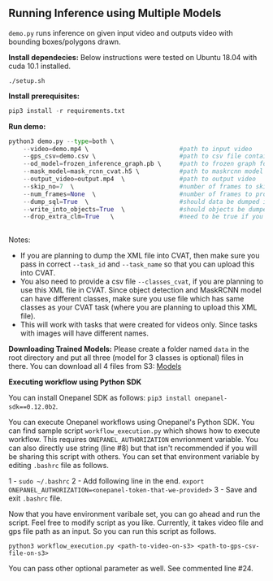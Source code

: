 ## Running Inference using Multiple Models

`demo.py` runs inference on given input video and outputs video with bounding boxes/polygons drawn.

**Install dependecies:**
Below instructions were tested on Ubuntu 18.04 with cuda 10.1 installed.
```shell
./setup.sh
```


**Install prerequisites:**
```python
pip3 install -r requirements.txt
```

**Run demo:**
```python
python3 demo.py --type=both \ 
    --video=demo.mp4 \                         #path to input video
    --gps_csv=demo.csv \                       #path to csv file containing gps data
    --od_model=frozen_inference_graph.pb \     #path to frozen graph for object detection
    --mask_model=mask_rcnn_cvat.h5 \           #path to maskrcnn model
    --output_video=output.mp4  \               #path to output video
    --skip_no=7  \                             #number of frames to skip
    --num_frames=None  \                       #number of frames to process, None for all
    --dump_sql=True  \                         #should data be dumped into sql database
    --write_into_objects=True  \               #should objects be dumped into `objects` table
    --drop_extra_clm=True   \                  #need to be true if you are dumping into `objects` table
                             
```

Notes:

- If you are planning to dump the XML file into CVAT, then make sure you pass in correct `--task_id` and `--task_name` so that you can upload this into CVAT.
- You also need to provide a csv file `--classes_cvat`, if you are planning to use this XML file in CVAT. Since object detection and MaskRCNN model can have different classes, make sure you use file which has same classes as your CVAT task (where you are planning to upload this XML file).
- This will work with tasks that were created for videos only. Since tasks with images will have different names. 

**Downloading Trained Models:**
Please create a folder named `data` in the root directory and put all three (model for 3 classes is optional) files in there.
You can download all 4 files from S3: [Models](https://s3.console.aws.amazon.com/s3/buckets/cnas-re.uog.onepanel.io/inference_data/?region=us-west-2&tab=overview)

**Executing workflow using Python SDK**

You can install Onepanel SDK as follows: `pip3 install onepanel-sdk==0.12.0b2`.

You can execute Onepanel workflows using Onepanel's Python SDK. You can find sample script `workflow_execution.py` which shows how to execute workflow. This requires `ONEPANEL_AUTHORIZATION` envrionment variable. You can also directly use string (line #8) but that isn't recommended if you will be sharing this script with others. You can set that environment variable by editing `.bashrc` file as follows.

1 - `sudo ~/.bashrc`
2 - Add following line in the end.
    `export ONEPANEL_AUTHORIZATION=<onepanel-token-that-we-provided>`
3 - Save and exit `.bashrc` file.

Now that you have environment varibale set, you can go ahead and run the script. Feel free to modify script as you like. Currently, it takes video file and gps file path as an input. So you can run this script as follows.

`python3 workflow_execution.py <path-to-video-on-s3> <path-to-gps-csv-file-on-s3>`

You can pass other optional parameter as well. See commented line #24.
